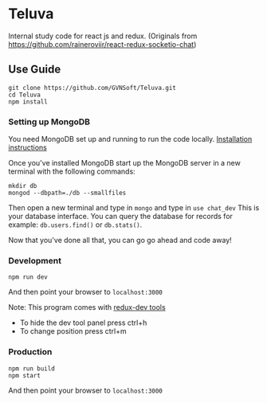 # Teluva
Internal study code for react js and redux.
(Originals from https://github.com/raineroviir/react-redux-socketio-chat)

## Use Guide
```
git clone https://github.com/GVNSoft/Teluva.git
cd Teluva
npm install
```

### Setting up MongoDB

You need MongoDB set up and running to run the code locally. [Installation instructions](https://docs.mongodb.org/manual/installation/)

Once you've installed MongoDB start up the MongoDB server in a new terminal with the following commands:

```
mkdir db
mongod --dbpath=./db --smallfiles
```

Then open a new terminal and type in `mongo` and type in `use chat_dev`
This is your database interface.  You can query the database for records for example: `db.users.find()` or `db.stats()`.

Now that you've done all that, you can go go ahead and code away!

### Development

```
npm run dev
```
And then point your browser to `localhost:3000`

Note:
This program comes with [redux-dev tools](https://github.com/gaearon/redux-devtools)
* To hide the dev tool panel press ctrl+h
* To change position press ctrl+m

### Production

```
npm run build
npm start
```
And then point your browser to `localhost:3000`
